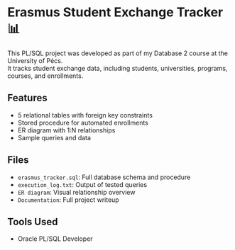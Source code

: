 # Erasmus Student Exchange Tracker 📊

This PL/SQL project was developed as part of my Database 2 course at the University of Pécs.  
It tracks student exchange data, including students, universities, programs, courses, and enrollments.

## Features
- 5 relational tables with foreign key constraints
- Stored procedure for automated enrollments
- ER diagram with 1:N relationships
- Sample queries and data

## Files
- `erasmus_tracker.sql`: Full database schema and procedure
- `execution_log.txt`: Output of tested queries
- `ER diagram`: Visual relationship overview
- `Documentation`: Full project writeup

## Tools Used
- Oracle PL/SQL Developer
